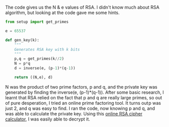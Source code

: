 The code gives us the N & e values of RSA. I didn't know much about RSA algorithm, but looking at the code gave me some hints.

```py
from setup import get_primes

e = 65537

def gen_key(k):
    """
    Generates RSA key with k bits
    """
    p,q = get_primes(k//2)
    N = p*q
    d = inverse(e, (p-1)*(q-1))

    return ((N,e), d)
```

N was the product of two prime factors, p and q, and the private key was generated by finding the inverse(e, (p-1)*(q-1)). After some basic research, I learnt that RSA relied on the fact that p and q are really large primes, so out of pure desperation, I tried an online prime factoring tool. It turns out p was just 2, and q was easy to find. I ran the code, now knowing p and q, and was able to calculate the private key. Using this [online RSA cipher calculator](https://www.dcode.fr/rsa-cipher), I was easily able to decrypt it.

